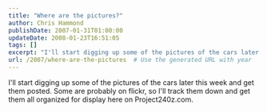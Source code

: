 ```yaml
---
title: "Where are the pictures?"
author: Chris Hammond
publishDate: 2007-01-31T01:00:00
updateDate: 2008-01-23T16:51:05
tags: []
excerpt: "I'll start digging up some of the pictures of the cars later this week and get them posted. Some are probably on flickr, so I'll track them down and get them all organized for display here on..."
url: /2007/where-are-the-pictures  # Use the generated URL with year
---
```

<p>I'll start digging up some of the pictures of the cars later this week and get them posted. Some are probably on flickr, so I'll track them down and get them all organized for display here on Project240z.com.</p>
